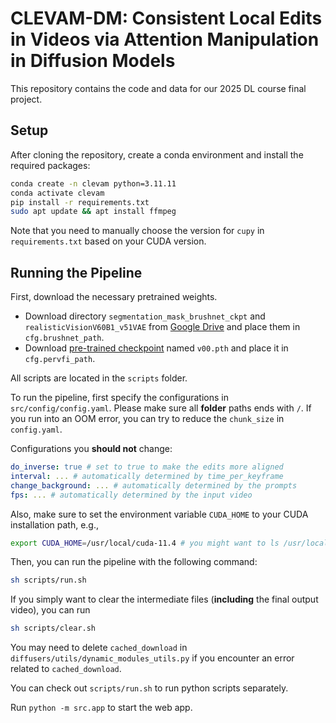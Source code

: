 # CLEVAM-DM: Consistent Local Edits in Videos via Attention Manipulation in Diffusion Models

This repository contains the code and data for our 2025 DL course final project.

## Setup

After cloning the repository, create a conda environment and install the required packages:

```bash
conda create -n clevam python=3.11.11
conda activate clevam
pip install -r requirements.txt
sudo apt update && apt install ffmpeg
```

Note that you need to manually choose the version for `cupy` in `requirements.txt` based on your CUDA version.

## Running the Pipeline

First, download the necessary pretrained weights.

- Download directory `segmentation_mask_brushnet_ckpt` and `realisticVisionV60B1_v51VAE` from [Google Drive](https://drive.google.com/drive/folders/1fqmS1CEOvXCxNWFrsSYd_jHYXxrydh1n) and place them in `cfg.brushnet_path`.
- Download [pre-trained checkpoint](https://huggingface.co/Mulns/PerVFI-v1-0/tree/main/PerVFI) named `v00.pth` and place it in `cfg.pervfi_path`.

All scripts are located in the `scripts` folder.

To run the pipeline, first specify the configurations in `src/config/config.yaml`. Please make sure all **folder** paths ends with `/`.
If you run into an OOM error, you can try to reduce the `chunk_size` in `config.yaml`.

Configurations you **should not** change:
```yaml
do_inverse: true # set to true to make the edits more aligned
interval: ... # automatically determined by time_per_keyframe
change_background: ... # automatically determined by the prompts
fps: ... # automatically determined by the input video
```

Also, make sure to set the environment variable `CUDA_HOME` to your CUDA installation path, e.g.,

```bash
export CUDA_HOME=/usr/local/cuda-11.4 # you might want to ls /usr/local to find the correct path
```

Then, you can run the pipeline with the following command:

```bash
sh scripts/run.sh
```

If you simply want to clear the intermediate files (**including** the final output video), you can run

```bash
sh scripts/clear.sh
```

You may need to delete `cached_download` in `diffusers/utils/dynamic_modules_utils.py` if you encounter an error related to `cached_download`.

You can check out `scripts/run.sh` to run python scripts separately.

Run `python -m src.app` to start the web app.
